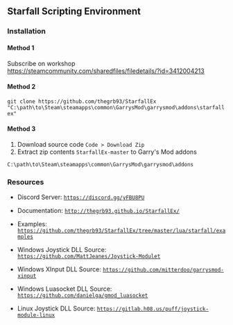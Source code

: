 Starfall Scripting Environment
----------
### Installation

#### Method 1

Subscribe on workshop
https://steamcommunity.com/sharedfiles/filedetails/?id=3412004213

#### Method 2

`git clone https://github.com/thegrb93/StarfallEx "C:\path\to\Steam\steamapps\common\GarrysMod\garrysmod\addons\starfallex"`

#### Method 3
1. Download source code `Code > Download Zip`
2. Extract zip contents `StarfallEx-master` to Garry's Mod addons

```
C:\path\to\Steam\steamapps\common\GarrysMod\garrysmod\addons
```

### Resources

- Discord Server: [`https://discord.gg/yFBU8PU`](https://discord.gg/yFBU8PU)
- Documentation: [`http://thegrb93.github.io/StarfallEx/`](http://thegrb93.github.io/StarfallEx/)
- Examples: [`https://github.com/thegrb93/StarfallEx/tree/master/lua/starfall/examples`](https://github.com/thegrb93/StarfallEx/tree/master/lua/starfall/examples)


- Windows Joystick DLL Source: [`https://github.com/MattJeanes/Joystick-Modulet`](https://github.com/MattJeanes/Joystick-Module)
- Windows XInput DLL Source: [`https://github.com/mitterdoo/garrysmod-xinput`](https://github.com/mitterdoo/garrysmod-xinput)
- Windows Luasocket DLL Source: [`https://github.com/danielga/gmod_luasocket`](https://github.com/danielga/gmod_luasocket)
- Linux Joystick DLL Source: [`https://gitlab.h08.us/puff/joystick-module-linux`](https://gitlab.h08.us/puff/joystick-module-linux)

